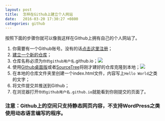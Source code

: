 ```yaml
---
layout: post
title:  怎样在Github上建立个人网站
date:   2016-03-20 17:30:27 +0800
categories: github
---
```

按照下面的步骤你就可以像我这样在Github上拥有自己的个人网站了。

1. 你需要有一个Github账号。没有的话[点击这里注册](https://github.com/join)；
2. [建立一个新的仓库](https://github.com/new)；
3. 仓库名称必须为`你的github用户名`.github.io；![](https://pages.github.com/images/user-repo.png)
4. 使用[Github桌面版](https://desktop.github.com/)或者[SourceTree](https://www.sourcetreeapp.com/)将刚才建好的仓库克隆到本地；![](https://pages.github.com/images/setup-in-desktop.png)
5. 在本地的仓库文件夹里创建一个index.html文件，内容写上`Hello World`之类的文字；
6. 将文件提交并推送到Github；
7. 在浏览器打开`你的github用户名.github.io`就能看到你刚提交的页面了。

### 注意：Github上的空间只支持静态网页内容，不支持WordPress之类使用动态语言编写的程序。
